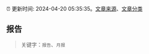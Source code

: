 :alarm_clock: 更新时间: 2024-04-20 05:35:35。[文章来源](/README.md)、[文章分类](/TAGS.md)

## 报告


> 关键字：`报告`、`月报`



